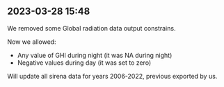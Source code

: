 
## 2023-03-28 15:48

[//]: # (Keywords: #cm21)

We removed some Global radiation data output constrains.

Now we allowed:

 - Any value of GHI during night (it was NA during night)
 - Negative values during day (it was set to zero)

Will update all sirena data for years 2006-2022, previous exported by us.

